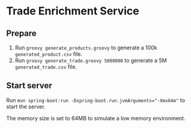 # Trade Enrichment Service

## Prepare
1. Run `groovy generate_products.groovy` to generate a 100k `generated_product.csv` file.
2. Run `groovy generate_trade.groovy 5000000` to generate a 5M `generated_trade.csv` file.

## Start server
Run `mvn spring-boot:run -Dspring-boot.run.jvmArguments="-Xmx64m"` to start the server.
 
The memory size is set to 64MB to simulate a low memory environment.
